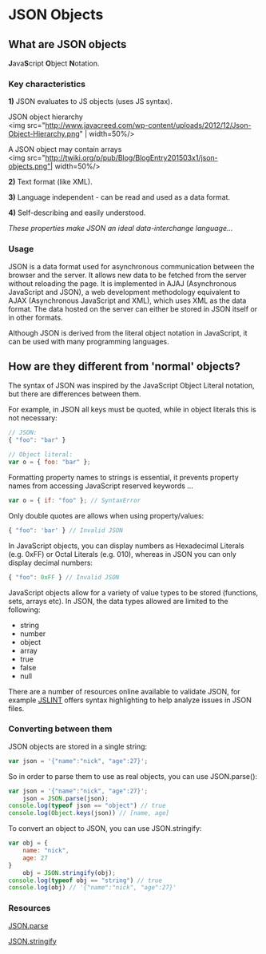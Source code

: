 # JSON Objects

## What are JSON objects

**J**ava**S**cript **O**bject **N**otation.

### Key characteristics

**1)** JSON evaluates to JS objects (uses JS syntax).


JSON object hierarchy  
<img src="http://www.javacreed.com/wp-content/uploads/2012/12/Json-Object-Hierarchy.png" | width=50%/>


A JSON object may contain arrays  
<img src="http://twiki.org/p/pub/Blog/BlogEntry201503x1/json-objects.png"| width=50%/>


**2)** Text format (like XML).

**3)** Language independent - can be read and used as a data format.

**4)** Self-describing and easily understood.

*These properties make JSON an ideal data-interchange language...*

### Usage

JSON is a data format used for asynchronous communication between the browser and the server. It allows new data to be fetched from the server without reloading the page. It is implemented in AJAJ (Asynchronous JavaScript and JSON), a web development methodology equivalent to AJAX (Asynchronous JavaScript and XML), which uses XML as the data format. The data hosted on the server can either be stored in JSON itself or in other formats.

Although JSON is derived from the literal object notation in JavaScript, it can be used with many programming languages.

## How are they different from 'normal' objects?

The syntax of JSON was inspired by the JavaScript Object Literal notation, but there are differences between them.

For example, in JSON all keys must be quoted, while in object literals this is not necessary:
```javascript
// JSON:
{ "foo": "bar" }

// Object literal:
var o = { foo: "bar" };
```
Formatting property names to strings is essential, it prevents property names from accessing JavaScript reserved keywords ...
```javascript
var o = { if: "foo" }; // SyntaxError
```

Only double quotes are allows when using property/values:
``` javascript
{ "foo": 'bar' } // Invalid JSON
```

In JavaScript objects, you can display numbers as Hexadecimal Literals (e.g. 0xFF) or Octal Literals (e.g. 010), whereas in JSON you can only display decimal numbers:
```javascript
{ "foo": 0xFF } // Invalid JSON
```

JavaScript objects allow for a variety of value types to be stored (functions, sets, arrays etc).
In JSON, the data types allowed are limited to the following:
- string
- number
- object
- array
- true
- false
- null

There are a number of resources online available to validate JSON, for example [JSLINT](http://jsonlint.com/#) offers syntax highlighting to help analyze issues in JSON files.

### Converting between them

JSON objects are stored in a single string:
```javascript
var json = '{"name":"nick", "age":27}';
```
So in order to parse them to use as real objects, you can use JSON.parse():
```javascript
var json = '{"name":"nick", "age":27}';
    json = JSON.parse(json);
console.log(typeof json == "object") // true
console.log(Object.keys(json)) // [name, age]
```
To convert an object to JSON, you can use JSON.stringify:
```javascript
var obj = {
    name: "nick",
    age: 27
}
    obj = JSON.stringify(obj);
console.log(typeof obj == "string") // true
console.log(obj) // '{"name":"nick", "age":27}'
```

### Resources

[JSON.parse](https://developer.mozilla.org/en/docs/Web/JavaScript/Reference/Global_Objects/JSON/parse)

[JSON.stringify](https://developer.mozilla.org/en-US/docs/Web/JavaScript/Reference/Global_Objects/JSON/stringify)
